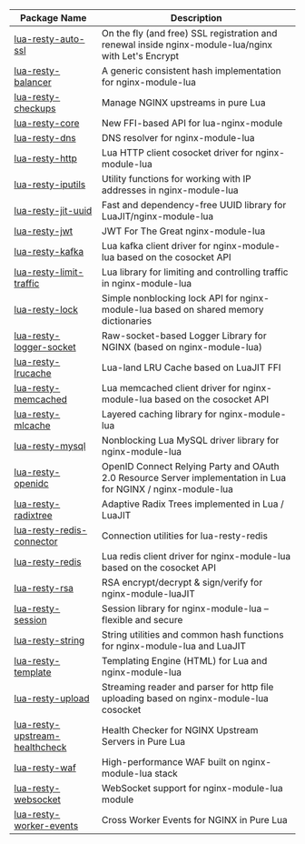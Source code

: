 | Package Name                                                  | Description                                                                                                   |
|---------------------------------------------------------------|---------------------------------------------------------------------------------------------------------------|
| [lua-resty-auto-ssl](lua/auto-ssl.md)                         | On the fly (and free) SSL registration and renewal inside nginx-module-lua/nginx with Let's Encrypt           |
| [lua-resty-balancer](lua/balancer.md)                         | A generic consistent hash implementation for nginx-module-lua                                                 |
| [lua-resty-checkups](lua/checkups.md)                         | Manage NGINX upstreams in pure Lua                                                                            |
| [lua-resty-core](lua/core.md)                                 | New FFI-based API for lua-nginx-module                                                                        |
| [lua-resty-dns](lua/dns.md)                                   | DNS resolver for nginx-module-lua                                                                             |
| [lua-resty-http](lua/http.md)                                 | Lua HTTP client cosocket driver for nginx-module-lua                                                          |
| [lua-resty-iputils](lua/iputils.md)                           | Utility functions for working with IP addresses in nginx-module-lua                                           |
| [lua-resty-jit-uuid](lua/jit-uuid.md)                         | Fast and dependency-free UUID library for LuaJIT/nginx-module-lua                                             |
| [lua-resty-jwt](lua/jwt.md)                                   | JWT For The Great nginx-module-lua                                                                            |
| [lua-resty-kafka](lua/kafka.md)                               | Lua kafka client driver for nginx-module-lua based on the cosocket API                                        |
| [lua-resty-limit-traffic](lua/limit-traffic.md)               | Lua library for limiting and controlling traffic in nginx-module-lua                                          |
| [lua-resty-lock](lua/lock.md)                                 | Simple nonblocking lock API for nginx-module-lua based on shared memory dictionaries                          |
| [lua-resty-logger-socket](lua/logger-socket.md)               | Raw-socket-based Logger Library for NGINX (based on nginx-module-lua)                                         |
| [lua-resty-lrucache](lua/lrucache.md)                         | Lua-land LRU Cache based on LuaJIT FFI                                                                        |
| [lua-resty-memcached](lua/memcached.md)                       | Lua memcached client driver for nginx-module-lua based on the cosocket API                                    |
| [lua-resty-mlcache](lua/mlcache.md)                           | Layered caching library for nginx-module-lua                                                                  |
| [lua-resty-mysql](lua/mysql.md)                               | Nonblocking Lua MySQL driver library for nginx-module-lua                                                     |
| [lua-resty-openidc](lua/openidc.md)                           | OpenID Connect Relying Party and OAuth 2.0 Resource Server implementation in Lua for NGINX / nginx-module-lua |
| [lua-resty-radixtree](lua/radixtree.md)                       | Adaptive Radix Trees implemented in Lua / LuaJIT                                                              |
| [lua-resty-redis-connector](lua/redis-connector.md)           | Connection utilities for lua-resty-redis                                                                      |
| [lua-resty-redis](lua/redis.md)                               | Lua redis client driver for nginx-module-lua based on the cosocket API                                        |
| [lua-resty-rsa](lua/rsa.md)                                   | RSA encrypt/decrypt & sign/verify for nginx-module-luaJIT                                                     |
| [lua-resty-session](lua/session.md)                           | Session library for nginx-module-lua – flexible and secure                                                    |
| [lua-resty-string](lua/string.md)                             | String utilities and common hash functions for nginx-module-lua and LuaJIT                                    |
| [lua-resty-template](lua/template.md)                         | Templating Engine (HTML) for Lua and nginx-module-lua                                                         |
| [lua-resty-upload](lua/upload.md)                             | Streaming reader and parser for http file uploading based on nginx-module-lua cosocket                        |
| [lua-resty-upstream-healthcheck](lua/upstream-healthcheck.md) | Health Checker for NGINX Upstream Servers in Pure Lua                                                         |
| [lua-resty-waf](lua/waf.md)                                   | High-performance WAF built on nginx-module-lua stack                                                          |
| [lua-resty-websocket](lua/websocket.md)                       | WebSocket support for nginx-module-lua module                                                                 |
| [lua-resty-worker-events](lua/worker-events.md)               | Cross Worker Events for NGINX in Pure Lua                                                                     |
